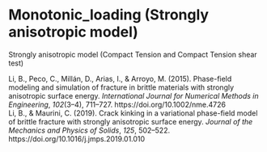 # Monotonic_loading (Strongly anisotropic model)

Strongly anisotropic model (Compact Tension and Compact Tension shear test)

<div class="csl-entry">Li, B., Peco, C., Millán, D., Arias, I., &#38; Arroyo, M. (2015). Phase-field modeling and simulation of fracture in brittle materials with strongly anisotropic surface energy. <i>International Journal for Numerical Methods in Engineering</i>, <i>102</i>(3–4), 711–727. https://doi.org/10.1002/nme.4726</div>


<div class="csl-entry">Li, B., &#38; Maurini, C. (2019). Crack kinking in a variational phase-field model of brittle fracture with strongly anisotropic surface energy. <i>Journal of the Mechanics and Physics of Solids</i>, <i>125</i>, 502–522. https://doi.org/10.1016/j.jmps.2019.01.010</div>

